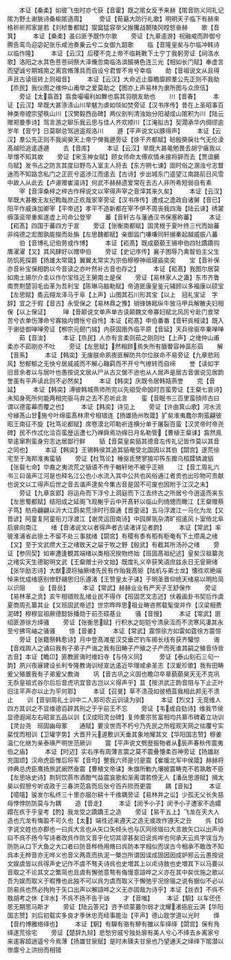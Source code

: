 <!-- { "loadSidebar": true } -->
　　本证【桑柔】如彼飞虫时亦弋获【音霍】既之隂女反予来赫【隂音防义同礼记隂为野土谢朓诗桑榆隂道周】
　　旁证【荀朂大防行礼歌】明明天子临下有赫来格祈祈邦家是若【刘桢鲁都赋】猰窳猛容举父猴玃战鬭陵冈瞠怒奋赫
　　歌【音箕】
　　本证【桑柔】虽曰匪予既作尔歌
　　旁证【九章逺游】祝融戒而跸御兮腾告鸾鸟迎宓妃张乐咸池奏乗云兮二女御九韶歌
　　临【音隆皇矣与尔临冲韩诗以临作隆】
　　本证【云汉】后稷不克上帝不临耗斁下土宁丁我躬旁证【祠洛水歌】洛阳之水其色苍苍祠祭大泽儵忽南临洛滨醊祷色连三光【相如长门赋】奉虚言而望诚兮期城南之离宫脩薄具而自设兮君曽不肯兮幸临
　　助【音祖说文从且得声且古读徂转上则祖音】
　　本证【云汉】大命近止靡瞻靡顾羣公先正则不我助【烝民】我仪图之维仲山甫举之爱莫助之【图亦上声易林为隶所图与众庶伍】
　　旁证【太翕首】翕食嘬嘬利如舞也翕其羽朋友助也
　　川【音春】
　　本证【云汉】旱既大甚涤涤山川旱魃为虐如惔如焚旁证【汉书序传】昔在上圣昭事百神类帝禋宗望秩山川【汉樊毅西岳碑】两仪剖判清浊始分阳凝成山隂积为川【陆云赠郑曼季诗】驾言游之聊乐我云思与佳人齐欢顺川【江淹拟古】契濶承华内绸缪逾岁年【音宁】日莫聊总驾逍遥观洛川
　　遯【平声说文以豚得声】
　　本证【云汉】羣公先正则不我闻昊天上帝宁俾我遯旁证【徐干齐都赋】砏殷奰戾壮气无伦淩髙越险追逺逐遯
　　去【音库】
　　本证【云汉】旱既大甚黾勉畏去胡宁瘨我以旱憯不知其故
　　旁证【宋玉神女赋】顾女师命太傅欢情未接将辞而去【贾谊鵩鸟赋】发书占之防言其度曰野鸟入室主人将去【东方朔七谏】固时俗之溷浊兮志瞀迷而不知路念私门之正匠兮遥渉江而逺去【古诗】步出城东门遥望江南路前日风雪中故人从此去【卢谌赠崔温诗】何武不赫赫遗爱常在去古人非所希短弱自有素
　　宰【音滓桑梓之梓古作榟说文以宰得声宰之音滓其来久矣】
　　本证【云汉】旱既大甚散无友纪鞫哉庶正疚哉冡宰旁证【汉书序传】遭成之逸政自诸舅【音已】阳平作威诛加卿宰【平帝述】孝平不造新都在宰不伊不周丧我四海【陆云诔】绣裳缛藻衮带重紫遂虚上司命公登宰
　　蕃【音轩古与藩通汉书保塞称蕃】
　　本证【崧髙】四国于蕃四方于宣
　　旁证【张衡南都赋】固灵根于夏叶终三代而始蕃非纯德之宏图孰能揆而处旃【左思魏都赋】亲御监门嗛嗛同轩搦秦起越威振八蕃
　　伯【音博礼记伯劳或作博】
　　本证【崧髙】既成藐藐王锡申伯四牡蹻蹻钩膺濯濯【又】其风肆好以赠申伯
　　旁证【史记序传】襄子困辱乃禽智伯主父生防饥死探爵【扬雄太常箴】翼翼太常实为宗伯穆穆神祗寝庙奕奕
　　宝【音补保亦音补宝保相韵以今音读之亦叶然补古音也存之】
　　本证【崧髙】我图尔居莫如南土锡尔介圭以作尔宝徃近王舅南土是保
　　旁证【易林家人之蛊】东市齐鲁南贾荆楚羽毛齿革为吾利宝【陈琳马脑勒赋】帝道匪康皇鉴元辅顾以多福康以硕宝【左思赋】矞云翔龙泽马于阜【上声】山图其石川形其宝【以上　冠礼宝证　字辞】宜之于假【音古】永受保之【易林鼎之豫】销锋铸耜纵牛放马甲兵解散夫妇相保【以上保证】
　　啴【音颠说文单声单古读颠魏文帝寡妇赋北风厉兮赴门食常苦兮衣单伤薄命兮寡独内惆怅兮自怜】本证【崧髙】申伯番番【音轩呉棫读】既入于谢徒御啴啴旁证【栁宗元劒门铭】内获固圉外临平原【音延】天兵徐驱卒乗啴啴
　　茹【音汝】
　　本证【烝民】人亦有言柔则茹之刚则吐【上声】之维仲山甫柔亦不茹刚亦不吐
　　旁证【左思赋】然相顾焉失所有腼瞢容神蘂形茹
　　解【音系】
　　本证【韩奕】无废朕命夙夜匪解防共尔位朕命不易旁证【九章悲囘风】愁郁郁之无快兮居戚戚而不解心鞿羁而不开兮气缭转而自缔
　　誉【读如字旧音余者以与居叶也愚按说文居从尸从古又倨不逊也从人居声是居古音倨说见居韵誉虽有平声读此则不必然矣】
　　本证【韩奕】庆既令居韩姞燕誉
　　完【音延】
　　本证【韩奕】溥彼韩城燕师所完以先祖受命因时百蛮旁证【王粲七哀诗】未知身死所何能两相完驱马弃之去不忍听此言
　　蛮【音眠书三百里蛮顔师古曰谓以德蛮幕而覆之也】
　　本证【韩奕】诗见上
　　旁证【许由箕山歌】河水流兮縁髙山甘施兮叶绵蛮髙林肃兮相错连【扬雄扬州牧箴】犷矣淮夷蠢尔荆蛮翩彼昭王南征不旋【社笃论都赋】席卷漠北叩勒祈连横分单于屠裂百蛮【汉灵帝时帝尧碑】民不作忒化洽百蛮歴运遭七乃禅舜焉功绵日月名勒管【曹植王粲诔】翕然鳯举逺窜荆蛮身穷志达居鄙行鲜
　　貊【音莫皇矣貊其德音左传礼记皆作莫以其音之同也】
　　本证【韩奕】王锡韩侯其追其貊奄受北国因以其伯【閟宫】遂荒徐宅至于海邦淮夷蛮貊
　　旁证【杜笃论】棰驱氐僰寥狼卭筰东攠乌桓蹂辚濊貊【张载七命】华裔之夷流荒之貊语不传于輶轩地不被乎正朔
　　江【音工周礼六书三曰谐声江河是也释名江公也小水流入其中公共也风俗通江者贡也出珍物可贡献也说文以工得声后世之音去谐声逮矣今集古音是固不可废也因附于江汉之末】
　　旁证【九章哀郢】将运舟而下浮兮上洞庭而下江去终古之所居兮今逍遥而来东【左思蜀都赋】结阳成之延阁飞观榭乎云中开髙轩以临山列绮牕而瞰江【王粲赠蔡子笃】舫舟翩翩以沂大江蔚矣荒涂时行靡通【晋童谣】五马浮渡江一马化为龙【又晋谚】阿童复阿童衔刀浮渡江【谢灵运田南诗】中园屏氛杂清旷招逺风卜室倚北阜启扉向南江
　　绪【音渚说文以者得声者古读渚详见者韵】
　　本证【常武】率彼淮浦省此徐土不留不处三事就绪【閟宫】有稷有黍有稻有秬奄有下土缵禹之绪【又】至于文武缵大王之绪致天之屇于牧之野【殷武】有截其所汤孙之绪
　　旁证【参同契】如审遭逢覩其端绪以类相况揆物终始【班固髙祖纪述】皇矣汉祖纂尧之绪实天生德聪明文武【王粲赠士孙文始】既度礼义卒获笑语庶兹永日无諐厥绪【张华励志诗】大猷漠将抽厥绪先民有作贻我髙矩【陆机与弟士龙】懐徃欢絶端悼来忧成绪感别惨舒翮思归乐遵渚【王赞皇太子诔】于明圣晋仰统天绪易以明险简以识阻
　　业【音岳】
　　本证【常武】赫赫业业有严天子王舒保作
　　旁证【易林革之贲】亥午相错败乱绪业民不得作【班固艺文志述】伏羲画卦书契后作虞夏商周孔纂其业【又班固武帝述】世宗晔晔思祖业畴咨熈载髦俊并作【汉梁相费泥碑】穆穆显祖厥德懿铄播勋于前丕硕基业
　　骚【音搜】
　　本证【常武】匪绍匪游徐方绎骚
　　旁证【张衡思赋】行积氷之皑皑兮清泉沍而不流寒风凄其永至兮拂穹岫之骚骚
　　惊【音姜】
　　本证【常武】震惊徐方如雷如霆徐方震惊
　　旁证【张籍祭韩愈诗】月中登髙滩星汉交垂芒钓车掷长线有获齐驩惊
　　诲【音戏舆人之诵曰我有子弟子产诲之我有田畴子产殖之子产而死谁其嗣之殖音侍皆古音】本证【瞻卬】匪教匪诲时维妇寺【与侍义同】
　　旁证【泰山刻石三句一韵】夙兴夜寐建设长利专隆教诲训经宣达逺近毕理咸承圣志【汉爰珍歌】我有田畴爰父殖置我有子弟爰父教诲
　　巩【音古巩之义固也瞻卬卒章藐藐昊天无不克巩无忝皇祖式谷尔后后音虎巩宜音古岂以义得声乎】苴【按洪武正韵音阻与下止正叶旧注平声亦以止为平何耶】
　　本证【召旻】草不溃茂如彼栖苴我相此邦无不溃止
　　训【音驯周礼土训中二人郑司农云训读为驯】
　　本证【烈文】无竞维人四方其训之不显维德百辟其刑之于乎前王不忘
　　旁证【韦成自劾诗】维我节侯显德遐闻左右昭宣五品以训【汉成阳灵台碑】复帅羣宗贫富相均共慕市碑着立功训【灵台尧　班固幽母冢　　通赋】要没世而不朽兮乃先民之所程观天网之纮覆兮实棐忱而相训【卫瓘字势】大晋开元道敷训天垂其象地耀其文【华阳国志赞】穆姜温仁化继为亲泰瑛严明世范厥训
　　震【平声说文劈歴振物者从辰声春秋传震夷伯之庙】
　　本证【时迈】实右序有周薄言震之莫不震叠懐柔百神旁证【扬雄赵充国颂】汉命虎臣惟后将军【音均】整我六师是讨是震【崔瑗北军中侯箴】赫赫将帅典总虎臣鹰扬旅武阚然奋震【曹植文帝诔】朱旗所勦九壤披震畴克不若孰敢不臣【左思咏史诗】荆轲饮燕市酒酣气益震哀歌和渐离谓若傍无人【潘岳思游赋】揖太昊以假憩兮听戎政于三春洪范翕而后张兮百卉陨而更震
　　耦【音拟】
　　本证【噫嘻】骏发尔私终三十里亦服尔耕十千维耦旁证【易林井之讼】少孤无父长失慈母悖悖防防莫与为耦
　　造【音走】
　　本证【闵予小子】闵予小子遭家不造嬛嬛在疚于乎皇考【酌】我龙受之蹻蹻王之造
　　旁证【易干五上】飞龙在天大人造也亢龙有悔盈不可久也【太】端徃述来遵天之造无或改作遵天之丑
　　呉【如字说文姓也亦郡也一曰呉大言也从矢口矢倾头也与仄同徐锴曰大言故矢口以出声诗曰不呉不扬今写诗者改呉作防又音乎化切其谬甚矣旧说呉哗也何承天云呉字误当为防防从口下大鱼之大口者曰防音桦杨用脩曰呉防本字相似而误古今相承不敢改不知呉本无桦音亦无哗义也音义两乖而执泥一槩岂所谓因误成固因因成妒邪云云愚按说文娱虞皆以呉得声史记作不虞不骜夫诗呉也史増其上以虍诗敖也史増其下以马要以音取之不论其文之繁简也且虞有懈弛意骜有侮慢意諠哗之义亦在其中矣优施之歌以吾为娱而取义于暇豫也此独不可以呉为虞而取义于懈弛乎况徐锴之说有据似不必以防易呉也然必拘拘于矢口出声以解諠哗之义无亦固哉为诗乎】本证【丝衣】不呉不敖胡考之休【泮水】不呉不扬不告于讻
　　才【音嗤】
　　本证【駉】以车伾伾思无期思马斯才
　　旁证【陆云答兄】咨予顽蒙蕞尔弱才沈耀渚挹庇云淇【华阳国志赞】刘后初载实多良才季休忠亮经事能治【平声】德山耽学道以光时
　　绎【音约博雅络绎也】
　　本证【駉】有驒有骆有駵有雒以车绎绎【閟宫】保有鳬绎遂荒徐宅
　　旁证【楚辞九辩】悲愁穷戚兮独处廓有美人兮心不绎去乡离家兮来逺客超逍遥兮今焉薄【扬雄甘泉赋】是时未辏夫甘泉也乃望通天之绎绎下隂潜以惨廪兮上洪纷而相错
